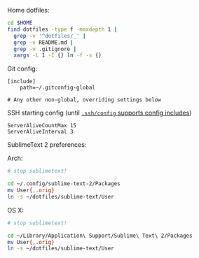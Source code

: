 Home dotfiles:

```bash
cd $HOME
find dotfiles -type f -maxdepth 1 |
  grep -v '^dotfiles/_' |
  grep -v README.md |
  grep -v .gitignore |
  xargs -L 1 -I {} ln -f -s {}
```

Git config:

```
[include]
	path=~/.gitconfig-global

# Any other non-global, overriding settings below
```

SSH starting config (until [`.ssh/config` supports config includes](https://bugzilla.mindrot.org/show_bug.cgi?id=1585))

```
ServerAliveCountMax 15
ServerAliveInterval 3
```

SublimeText 2 preferences:

Arch:

```bash
# stop sublimetext!

cd ~/.config/sublime-text-2/Packages
mv User{,.orig}
ln -s ~/dotfiles/sublime-text/User
```

OS X:

```bash
# stop sublimetext!

cd ~/Library/Application\ Support/Sublime\ Text\ 2/Packages
mv User{,.orig}
ln -s ~/dotfiles/sublime-text/User
```
